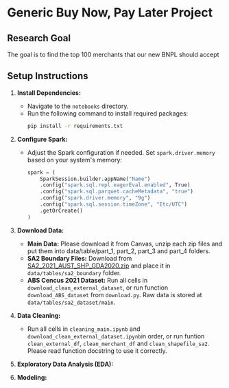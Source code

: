 # Generic Buy Now, Pay Later Project

## Research Goal
The goal is to find the top 100 merchants that our new BNPL should accept


## Setup Instructions

1. **Install Dependencies:**
   - Navigate to the `notebooks` directory.
   - Run the following command to install required packages:
     ```sh
     pip install -r requirements.txt
     ```

2. **Configure Spark:**
   - Adjust the Spark configuration if needed. Set `spark.driver.memory` based on your system's memory:
     ```python
     spark = (
         SparkSession.builder.appName("Name")
         .config("spark.sql.repl.eagerEval.enabled", True) 
         .config("spark.sql.parquet.cacheMetadata", "true")
         .config("spark.driver.memory", "9g") 
         .config("spark.sql.session.timeZone", "Etc/UTC")
         .getOrCreate()
     )
     ```

3. **Download Data:**
   - **Main Data:** Please download it from Canvas, unzip each zip files and put them into data/table/part_1, part_2, part_3 and part_4 folders.
   - **SA2 Boundary Files:** Download from [SA2_2021_AUST_SHP_GDA2020.zip](https://www.abs.gov.au/statistics/standards/australian-statistical-geography-standard-asgs-edition-3/jul2021-jun2026/access-and-downloads/digital-boundary-files/SA2_2021_AUST_SHP_GDA2020.zip) and place it in `data/tables/sa2_boundary` folder.
   - **ABS Cencus 2021 Dataset:** Run all cells in `download_clean_external_dataset`, or run function `download_ABS_dataset` from `download.py`. Raw data is stored at `data/tables/sa2_dataset/main`.

4. **Data Cleaning:**
   - Run all cells in `cleaning_main.ipynb` and `download_clean_external_dataset.ipynb`in order, or run funtion `clean_external_df`, `clean_merchant_df` and `clean_shapefile_sa2`. Please read function docstring to use it correctly.

5. **Exploratory Data Analysis (EDA):**


6. **Modeling:**

